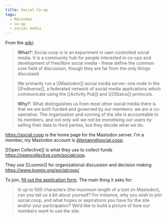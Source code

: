 ```yaml
---
title: Social Co-op
tags:
  - Mastodon
  - co-op
  - social media
---
```


From the [wiki](https://wiki.social.coop/home.html):

> **What?:** Social.coop is is an experiment in user-controlled social media. It is a community hub for people interested in co-ops and development of free/libre social media - these define the common core field of discussion, though they are far from the only things discussed.
>
>We primarily run a [[Mastodon]] social media server: one node in the [[Fediverse]], a federated network of social media applications which communicate using the [[Activity Pub]] and [[OStatus]] protocols.
>
> **Why?:** What distinguishes us from most other social media there is that we are both funded and governed by our members: we are a co-operative. The organisation and running of the site is accountable to its members, and not only will we not be monetising our users by selling their data to third parties, but they decide what we do.

https://social.coop is the home page for the Mastodon server. I'm a member, my Mastodon account is [@bmann@social.coop](https://social.coop/@bmann).

[[Open Collective]] is what they use to collect funds https://opencollective.com/socialcoop.

They use [[Loomio]] for organizational discussion and decision making https://www.loomio.org/socialcoop/

To join, [fill out the application form](https://wiki.social.coop/registration-form.html). The main thing it asks for:

> In up to 500 characters (the maximum length of a toot on Mastodon), can you tell us a bit about yourself? For instance, why you wish to join social.coop, and what hopes or aspirations you have for the site and/or your participation? We’d like to build a picture of how our members want to use the site.